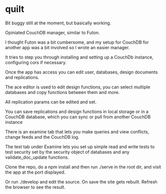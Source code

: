 quilt
=====

Bit buggy still at the moment, but basically working.

Opiniated CouchDB manager, similar to Futon.

I thought Futon was a bit cumbersome, and my setup for CouchDB for another app was a bit involved so I wrote an easier manager.

It tries to step you through installing and setting up a CouchDb instance, configuring cors if necessary.

Once the app has access you can edit user, databases, design documents and replications.

The ace editor is used to edit design functions, you can select multiple databases and copy functions between them and more.

All replication params can be edited and set. 

You can save replications and design functions in local storage or in a CouchDB database, which you can sync or pull from another CouchDB instance

There is an examine tab that lets you make queries and view conflicts, change feeds and the CouchDB log. 

The test tab under Examine lets you set up simple read and write tests to test security set by the security object of databases and any validate_doc_update functions.

Clone the repo, do a npm install and then run ./serve in the root dir, and visit the app at the port displayed. 

Or run ./develop and edit the source. On save the site gets rebuilt. Refresh the browser to see the result.

